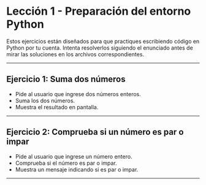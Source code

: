 # Lección 1 - Preparación del entorno Python

Estos ejercicios están diseñados para que practiques escribiendo código en Python por tu cuenta. Intenta resolverlos siguiendo el enunciado antes de mirar las soluciones en los archivos correspondientes.

---

## Ejercicio 1: Suma dos números

- Pide al usuario que ingrese dos números enteros.
- Suma los dos números.
- Muestra el resultado en pantalla.

---

## Ejercicio 2: Comprueba si un número es par o impar

- Pide al usuario que ingrese un número entero.
- Comprueba si el número es par o impar.
- Muestra un mensaje indicando si es par o impar.

---
